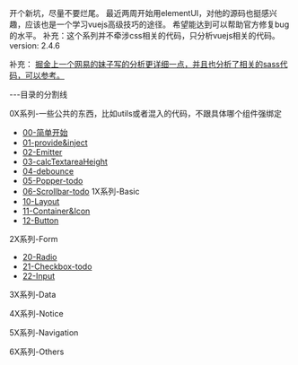 开个新坑，尽量不要烂尾。
最近两周开始用elementUI，对他的源码也挺感兴趣，应该也是一个学习vuejs高级技巧的途径。
希望能达到可以帮助官方修复bug的水平。
补充：这个系列并不牵涉css相关的代码，只分析vuejs相关的代码。
version: 2.4.6

补充：
[掘金上一个网易的妹子写的分析更详细一点，并且也分析了相关的sass代码，可以参考。](https://juejin.im/post/5b741fad6fb9a0098474bbb0)


---目录的分割线

0X系列-一些公共的东西，比如utils或者混入的代码，不跟具体哪个组件强绑定
* [00-简单开始](https://github.com/zsusyt/elementUI-sourcecode-study/blob/master/0X%E7%B3%BB%E5%88%97/00-%E7%AE%80%E5%8D%95%E5%BC%80%E5%A7%8B.md)
* [01-provide&inject](https://github.com/zsusyt/elementUI-sourcecode-study/blob/master/0X%E7%B3%BB%E5%88%97/01-provide%26inject.md)
* [02-Emitter](https://github.com/zsusyt/elementUI-sourcecode-study/blob/master/0X%E7%B3%BB%E5%88%97/02-Emitter.md)
* [03-calcTextareaHeight](https://github.com/zsusyt/elementUI-sourcecode-study/blob/master/0X%E7%B3%BB%E5%88%97/03-calcTextareaHeight.md)
* [04-debounce](https://github.com/zsusyt/elementUI-sourcecode-study/blob/master/0X%E7%B3%BB%E5%88%97/04-debounce.md)
* [05-Popper-todo]()
* [06-Scrollbar-todo]()
1X系列-Basic
* [10-Layout](https://github.com/zsusyt/elementUI-sourcecode-study/blob/master/1X%E7%B3%BB%E5%88%97/10-Layout.md)
* [11-Container&Icon](https://github.com/zsusyt/elementUI-sourcecode-study/blob/master/1X%E7%B3%BB%E5%88%97/11-Container%26Icon.md)
* [12-Button](https://github.com/zsusyt/elementUI-sourcecode-study/blob/master/1X%E7%B3%BB%E5%88%97/12-Button.md)

2X系列-Form
* [20-Radio](https://github.com/zsusyt/elementUI-sourcecode-study/blob/master/2X%E7%B3%BB%E5%88%97/20-Radio.md)
* [21-Checkbox-todo]()
* [22-Input](https://github.com/zsusyt/elementUI-sourcecode-study/blob/master/2X%E7%B3%BB%E5%88%97/22-Input.md)

3X系列-Data

4X系列-Notice

5X系列-Navigation

6X系列-Others